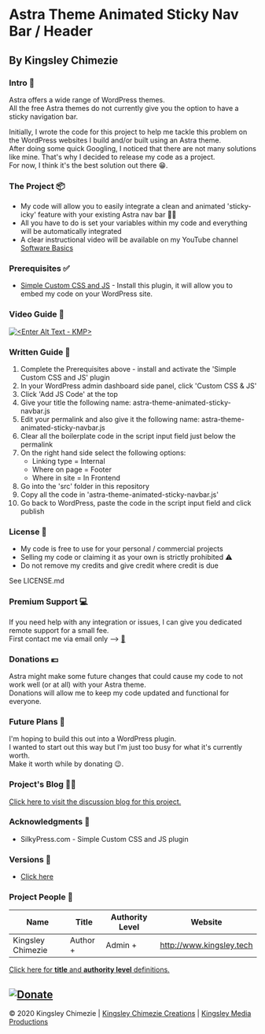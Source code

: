 # Astra Theme Animated Sticky Nav Bar / Header

## By Kingsley Chimezie ##

### Intro 🎤 ###
Astra offers a wide range of WordPress themes.  
All the free Astra themes do not currently give you the option to have a sticky navigation bar.

Initially, I wrote the code for this project to help me tackle this problem on the WordPress websites I build and/or built using an Astra theme.  
After doing some quick Googling, I noticed that there are not many solutions like mine. That's why I decided to release my code as a project.  
For now, I think it's the best solution out there 😁.

### The Project 📦 ###
- My code will allow you to easily integrate a clean and animated 'sticky-icky' feature with your existing Astra nav bar 👌🏿
- All you have to do is set your variables within my code and everything will be automatically integrated
- A clear instructional video will be available on my YouTube channel [Software Basics](https://youtube.com/SoftwareBasics)

### Prerequisites ✅ ###
* [Simple Custom CSS and JS](https://wordpress.org/plugins/custom-css-js/) - Install this plugin, it will allow you to embed my code on your WordPress site.


### Video Guide 🎥 ###
[![<Enter Alt Text - KMP>](http://img.youtube.com/vi/xgejrQbZO7o/0.jpg)](https://youtu.be/xgejrQbZO7o "KMP Website initialiser setup guide")

### Written Guide 📃 ###
1. Complete the Prerequisites above - install and activate the 'Simple Custom CSS and JS' plugin
2. In your WordPress admin dashboard side panel, click 'Custom CSS & JS'
3. Click 'Add JS Code' at the top
4. Give your title the following name: astra-theme-animated-sticky-navbar.js
5. Edit your permalink and also give it the following name: astra-theme-animated-sticky-navbar.js
6. Clear all the boilerplate code in the script input field just below the permalink
7. On the right hand side select the following options:
   - Linking type = Internal
   - Where on page = Footer
   - Where in site = In Frontend
8. Go into the 'src' folder in this repository
9. Copy all the code in 'astra-theme-animated-sticky-navbar.js'
10. Go back to WordPress, paste the code in the script input field and click publish

### License 📜 ###
- My code is free to use for your personal / commercial projects
- Selling my code or claiming it as your own is strictly prohibited ⚠
- Do not remove my credits and give credit where credit is due  

See LICENSE.md

### Premium Support 💻 ###
If you need help with any integration or issues, I can give you dedicated remote support for a small fee.  
First contact me via email only --> [📧](mailto:info@kingsley.tech?subject=Support%20For%20Astra%20Theme%20Animated%20Sticky%20Nav%20Bar)

### Donations 💶 ###
Astra might make some future changes that could cause my code to not work well (or at all) with your Astra theme.  
Donations will allow me to keep my code updated and functional for everyone.

### Future Plans 📓 ###
I'm hoping to build this out into a WordPress plugin.  
I wanted to start out this way but I'm just too busy for what it's currently worth.  
Make it worth while by donating 😉.  

### Project's Blog ✍🏿 ###
[Click here to visit the discussion blog for this project.](https://kingsleychimezie.weebly.com/blog/astra-theme-animated-sticky-nav-bar)

### Acknowledgments 👏 ###
* SilkyPress.com - Simple Custom CSS and JS plugin

### Versions 🔢 ###
- [Click here](https://bitbucket.org/KingsleyChimezie/astra-theme-animated-sticky-navbar/downloads/?tab=tags)

### Project People 👥 ###
| Name                	|  Title              	|  Authority Level      | Website                  	|
|-------------------	| -------------------	| -------------------	|--------------------------	|
| Kingsley Chimezie 	|  Author +        	    |  Admin +        	    | http://www.kingsley.tech 	|

[Click here for **title** and **authority level** definitions.](https://bitbucket.org/kingsleymedia-team/kmp-repo-template/src/master/copy-this-and-use-as-repo/assets/title.md)

[![Donate](https://resources.kingsley.tech/images/donate_paypal_kingsley_chimezie_markdown.png)](https://www.paypal.com/paypalme/kingsleychimezie/10eur)
---
© 2020 Kingsley Chimezie | [Kingsley Chimezie Creations](https://kingsley.tech) | [Kingsley Media Productions](https://kingsleymedia.ie)